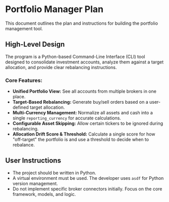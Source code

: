 # Portfolio Manager Plan

This document outlines the plan and instructions for building the portfolio management tool.

## High-Level Design

The program is a Python-based Command-Line Interface (CLI) tool designed to consolidate investment accounts, analyze them against a target allocation, and provide clear rebalancing instructions.

### Core Features:
- **Unified Portfolio View:** See all accounts from multiple brokers in one place.
- **Target-Based Rebalancing:** Generate buy/sell orders based on a user-defined target allocation.
- **Multi-Currency Management:** Normalize all assets and cash into a single `reporting_currency` for accurate calculations.
- **Configurable Asset Skipping:** Allow certain tickers to be ignored during rebalancing.
- **Allocation Drift Score & Threshold:** Calculate a single score for how "off-target" the portfolio is and use a threshold to decide when to rebalance.

## User Instructions
- The project should be written in Python.
- A virtual environment must be used. The developer uses `asdf` for Python version management.
- Do not implement specific broker connectors initially. Focus on the core framework, models, and logic.
